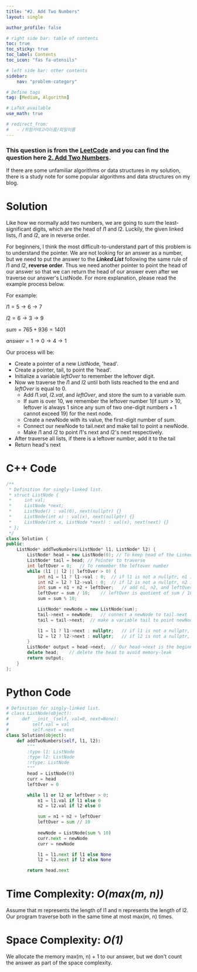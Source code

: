 ```yaml
---
title: "#2. Add Two Numbers"
layout: single

author_profile: false

# right side bar: table of contents
toc: true
toc_sticky: true
toc_label: Contents
toc_icon: "fas fa-utensils"

# left side bar: other contents
sidebar:
    nav: "problem-category"

# Define tags
tag: [Medium, Algorithm]

# LaTeX available
use_math: true

# redirect_from:
#   - /위험카테고리이름/파일이름
---
```


<div class="notice--danger">
<h3>This question is from the <a href="https://leetcode.com">LeetCode</a>  and you can find the question here <a href="https://leetcode.com/problems/add-two-numbers/">2. Add Two Numbers</a>.</h3>
<p>If there are some unfamiliar algorithms or data structures in my solution, there is a study note for some popular algorithms and data structures on my blog.</p>
</div>

# Solution
Like how we normally add two numbers, we are going to sum the least-significant digits, which are the head of $l1$ and $l2$. Luckily, the given linked lists, $l1$ and $l2$, are in reverse order. 

For beginners, I think the most difficult-to-understand part of this problem is to understand the pointer. We are not looking for an answer as a number, but we need to put the answer to the ***Linked List*** following the same rule of $l1$ and $l2$, **reverse order**. Thus we need another pointer to point the head of our answer so that we can return the head of our answer even after we traverse our answer's ListNode.  For more explanation, please read the example process below.

For example:

$l1 = 5 \to 6 \to 7$

$l2 = 6 \to 3 \to 9$

$sum = 765 + 936 = 1401$

$answer = 1 \to 0 \to 4 \to 1$

Our process will be:

+ Create a pointer of a new ListNode, 'head'.
+ Create a pointer, tail, to point the 'head'.
+ Initialize a variable $leftOver$ to remember the leftover digit.
+ Now we traverse the $l1$ and $l2$ until both lists reached to the end and $leftOver$ is equal to $0$.
  + Add $l1.val$, $l2.val$, and $leftOver$, and store the sum to a variable $sum$.
  + If $sum$ is over $10$, we remember the leftover number 1(if $sum > 10$, leftover is always 1 since any sum of two one-digit numbers + 1 cannot exceed 19) for the next node.
  +  Create a newNode with its value, the first-digit number of $sum$.
  + Connect our newNode to tail.next and make tail to point a newNode.
  + Make $l1$ and $l2$ to point $l1$'s next and $l2$'s next respectively.
+ After traverse all lists, if there is a leftover number, add it to the tail
+ Return head's next

# C++ Code
```c++
/**
 * Definition for singly-linked list.
 * struct ListNode {
 *     int val;
 *     ListNode *next;
 *     ListNode() : val(0), next(nullptr) {}
 *     ListNode(int x) : val(x), next(nullptr) {}
 *     ListNode(int x, ListNode *next) : val(x), next(next) {}
 * };
 */
class Solution {
public:
    ListNode* addTwoNumbers(ListNode* l1, ListNode* l2) {
        ListNode* head = new ListNode(0); // To keep head of the Linked List
        ListNode* tail = head; // Pointer to traverse
        int leftOver = 0;   // To remember the leftover number
        while (l1 || l2 || leftOver > 0) {
            int n1 = l1 ? l1->val : 0;  // if l1 is not a nullptr, n1 is l1->val
            int n2 = l2 ? l2->val : 0;  // if l2 is not a nullptr, n2 is l2->val
            int sum = n1 + n2 + leftOver;   // add n1, n2, and leftOver
            leftOver = sum / 10;    // leftOver is quotient of sum / 10;
            sum = sum % 10;

            ListNode* newNode = new ListNode(sum);
            tail->next = newNode;   // connect a newNode to tail.next
            tail = tail->next;  // make a variable tail to point newNode

            l1 = l1 ? l1->next : nullptr;   // if l1 is not a nullptr, make l1 to point l1.next
            l2 = l2 ? l2->next : nullptr;   // if l2 is not a nullptr, make l2 to point l2.next
        }
        ListNode* output = head->next;  // Our head->next is the beginning of the answer
        delete head;    // delete the head to avoid memory-leak
        return output;
    }
};
```


# Python Code
~~~python
# Definition for singly-linked list.
# class ListNode(object):
#     def __init__(self, val=0, next=None):
#         self.val = val
#         self.next = next
class Solution(object):
    def addTwoNumbers(self, l1, l2):
        """
        :type l1: ListNode
        :type l2: ListNode
        :rtype: ListNode
        """
        head = ListNode(0)
        curr = head
        leftOver = 0

        while l1 or l2 or leftOver > 0:
            n1 = l1.val if l1 else 0
            n2 = l2.val if l2 else 0

            sum = n1 + n2 + leftOver
            leftOver = sum // 10
            
            newNode = ListNode(sum % 10)
            curr.next = newNode
            curr = newNode

            l1 = l1.next if l1 else None
            l2 = l2.next if l2 else None

        return head.next
~~~

# Time Complexity: *O(max(m, n))*
Assume that m represents the length of l1 and n represents the length of l2.
Our program traverse both in the same time at most max(m, n) times.

# Space Complexity: *O(1)*
We allocate the memory max(m, n) + 1 to our answer, but we don't count the answer as part of the space complexity.
